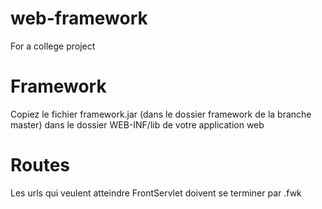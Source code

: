 # web-framework
For a college project

# Framework
Copiez le fichier framework.jar (dans le dossier framework de la branche master) dans le dossier WEB-INF/lib de votre application web

# Routes
Les urls qui veulent atteindre FrontServlet doivent se terminer par .fwk
